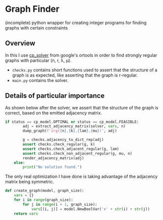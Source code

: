 # Graph Finder
(incomplete) python wrapper for creating integer programs for finding graphs with certain constraints

## Overview

In this I use [cp_solver](https://developers.google.com/optimization/cp/cp_solver) from google's ortools in order to find strongly regular graphs with particular (n, r, λ, μ).

- `checks.py` contains short functions used to assert that the structure of a graph is as expected, like asserting that the graph is r-regular.
- `main.py` contains the solver.

## Details of particular importance

As shown below after the solver, we assert that the structure of the graph is correct, based on the emitted adjacency matrix.
```python
if status == cp_model.OPTIMAL or status == cp_model.FEASIBLE:
        adj = extract_adjacency_matrix(solver, vars, n)
        dump_graph(f'srg({n},{k},{lam},{mu})', adj)

        g = checks.adjacency_to_dict_rep(adj)
        assert checks.check_regular(g, k)
        assert checks.check_adjacent_regular(g, lam)
        assert checks.check_non_adjacent_regular(g, mu, n)
        render_adjacency_matrix(adj)
    else:
        print("No solution found.")
```

The only real optimization I have done is taking advantage of the adjacency matrix being symmetric.
```python
def create_graph(model, graph_size):
    vars = {}
    for i in range(graph_size):
        for j in range(i + 1, graph_size):
            vars[(i, j)] = model.NewBoolVar('x' + str(i) + str(j))
    return vars
```

